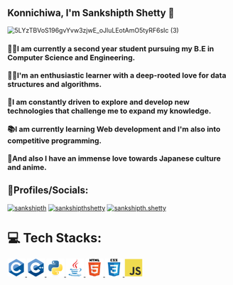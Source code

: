## Konnichiwa, I'm Sankshipth Shetty 👋

![5LYzTBVoS196gvYvw3zjwE_oJluLEotAmO5tyRF6sIc (3)](https://user-images.githubusercontent.com/99337968/222942235-b335238c-ee7e-4811-9798-b1e2130716d6.gif)

<h3>
🧑‍🎓I am currently a second year student pursuing my B.E in Computer Science and Engineering.<br><br>🧑‍💻I'm an enthusiastic learner with a deep-rooted love for data structures and algorithms.<br><br>🧠I am constantly driven to explore and develop new technologies that challenge me to expand my knowledge.<br><br>📚I am currently learning Web development and I'm also into competitive programming.<br><br>🗾And also I have an immense love towards Japanese culture and anime.
</h3>

## 📱Profiles/Socials:
<p align="left">
 <a href="https://www.codechef.com/users/sankshipth" target="blank"><img align="center" src="https://gitgud.io/uploads/-/system/group/avatar/12294/cc.png" alt="sankshipth" height="30" width="40" /></a>
<a href="https://linkedin.com/in/sankshipthshetty" target="blank"><img align="center" src="https://raw.githubusercontent.com/rahuldkjain/github-profile-readme-generator/master/src/images/icons/Social/linked-in-alt.svg" alt="sankshipthshetty" height="30" width="40" /></a>
<a href="https://instagram.com/sankshipth.shetty" target="blank"><img align="center" src="https://raw.githubusercontent.com/rahuldkjain/github-profile-readme-generator/master/src/images/icons/Social/instagram.svg" alt="sankshipth.shetty" height="30" width="40" /></a>
 </p>

# 💻 Tech Stacks:
<p align="left"> 
 <a href="https://www.cprogramming.com/" target="_blank" rel="noreferrer"> <img src="https://raw.githubusercontent.com/devicons/devicon/master/icons/c/c-original.svg" alt="c" width="40" height="40"/> </a>
<a href="https://www.w3schools.com/cpp/" target="_blank" rel="noreferrer"> <img src="https://raw.githubusercontent.com/devicons/devicon/master/icons/cplusplus/cplusplus-original.svg" alt="cplusplus" width="40" height="40"/> </a>
 <a href="https://www.python.org" target="_blank" rel="noreferrer"> <img src="https://raw.githubusercontent.com/devicons/devicon/master/icons/python/python-original.svg" alt="python" width="40" height="40"/> </a>
 <a href="https://www.java.com" target="_blank" rel="noreferrer"> <img src="https://raw.githubusercontent.com/devicons/devicon/master/icons/java/java-original.svg" alt="java" width="40" height="40"/> </a>
 <a href="https://www.w3.org/html/" target="_blank" rel="noreferrer"> <img src="https://raw.githubusercontent.com/devicons/devicon/master/icons/html5/html5-original-wordmark.svg" alt="html5" width="40" height="40"/> </a>
 <a href="https://www.w3schools.com/css/" target="_blank" rel="noreferrer"> <img src="https://raw.githubusercontent.com/devicons/devicon/master/icons/css3/css3-original-wordmark.svg" alt="css3" width="40" height="40"/> </a>
 <a href="https://developer.mozilla.org/en-US/docs/Web/JavaScript" target="_blank" rel="noreferrer"> <img src="https://raw.githubusercontent.com/devicons/devicon/master/icons/javascript/javascript-original.svg" alt="javascript" width="40" height="40"/> </a>
 </p>
 
